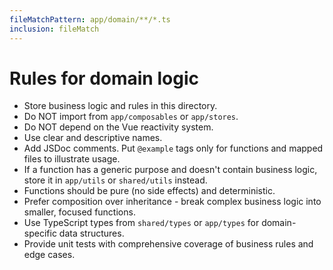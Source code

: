 ```yaml
---
fileMatchPattern: app/domain/**/*.ts
inclusion: fileMatch
---
```

# Rules for domain logic

- Store business logic and rules in this directory.
- Do NOT import from `app/composables` or `app/stores`.
- Do NOT depend on the Vue reactivity system.
- Use clear and descriptive names.
- Add JSDoc comments. Put `@example` tags only for functions and mapped files to illustrate usage.
- If a function has a generic purpose and doesn't contain business logic, store it in `app/utils` or `shared/utils` instead.
- Functions should be pure (no side effects) and deterministic.
- Prefer composition over inheritance - break complex business logic into smaller, focused functions.
- Use TypeScript types from `shared/types` or `app/types` for domain-specific data structures.
- Provide unit tests with comprehensive coverage of business rules and edge cases.
